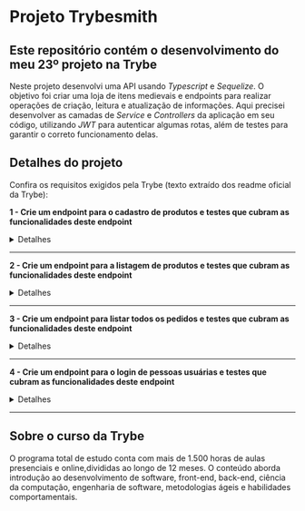 # Projeto Trybesmith
## Este repositório contém o desenvolvimento do meu 23º projeto na Trybe

Neste projeto desenvolvi uma API usando _Typescript_ e _Sequelize_. O objetivo foi criar uma loja de itens medievais e endpoints para realizar operações de criação, leitura e atualização de informações.
Aqui precisei desenvolver as camadas de _Service_ e _Controllers_ da aplicação em seu código, utilizando _JWT_ para autenticar algumas rotas, além de testes para garantir o correto funcionamento delas. 

## Detalhes do projeto

Confira os requisitos exigidos pela Trybe (texto extraído dos readme oficial da Trybe):

**1 - Crie um endpoint para o cadastro de produtos e testes que cubram as funcionalidades deste endpoint**

<details><summary>Detalhes</summary>
<p>

> O endpoint deve ser acessível no caminho (`/products`);
> Os produtos enviados devem ser salvos na tabela `products` do banco de dados;
> O endpoint deve receber a seguinte estrutura:

```json
{
  "name": "Martelo de Thor",
  "price": "30 peças de ouro",
  "orderId": 4
}
```

</p>
</details>

---

**2 - Crie um endpoint para a listagem de produtos e testes que cubram as funcionalidades deste endpoint**

<details><summary>Detalhes</summary>
<p>

> O endpoint deve ser acessível no caminho (`/products`);
> Os testes devem garantir no mínimo 50% de cobertura do código das camadas `Service` e `Controller`.

</p>
</details>

---

**3 - Crie um endpoint para listar todos os pedidos e testes que cubram as funcionalidades deste endpoint**

<details><summary>Detalhes</summary>
<p>

> O endpoint deve ser acessível no caminho (`/orders`).
> Essa rota deve retornar todos os pedidos e os `id`s dos produtos associados a estes.
> Os testes devem garantir no mínimo 60% de cobertura do código das camadas `Service` e `Controller`.
> De olho na dica 👀:** Todos os produtos são itens artesanais, portanto, únicos. Por isso são os produtos que contêm os `id`s dos pedidos.

</p>
</details>

---

**4 - Crie um endpoint para o login de pessoas usuárias e testes que cubram as funcionalidades deste endpoint**

<details><summary>Detalhes</summary>
<p>

> O endpoint deve ser acessível no caminho (`/login`).

> A rota deve receber os campos `username` e `password`, e esses campos devem ser validados no banco de dados.

> Um token `JWT` deve ser gerado e retornado caso haja sucesso no _login_. No seu _payload_ deve estar presente o _id_ e _username_.

> O endpoint deve receber a seguinte estrutura:

```json
{
  "username": "string",
  "password": "string"
}
```

> Os testes devem garantir no mínimo 70% de cobertura do código das camadas `Service` e `Controller`.

</p>
</details>

---

## Sobre o curso da Trybe
O programa total de estudo conta com mais de 1.500 horas de aulas presenciais e online,divididas ao longo de 12 meses. O conteúdo aborda introdução ao desenvolvimento de software, front-end, back-end, ciência da computação, engenharia de software, metodologias ágeis e habilidades comportamentais.